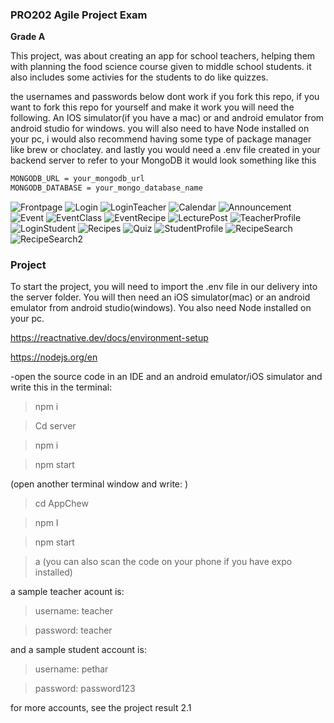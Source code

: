 ### PRO202 Agile Project Exam
**Grade A**

This project, was about creating an app for school teachers, helping them with planning the food science course given to middle school students. it also includes some activies for the students to do like quizzes.

the usernames and passwords below dont work if you fork this repo, if you want to fork this repo for yourself and make it work you will need the following.
An IOS simulator(if you have a mac) or and android emulator from android studio for windows.
you will also need to have Node installed on your pc, i would also recommend having some type of package manager like brew or choclatey.
and lastly you would need a .env file created in your backend server to refer to your MongoDB
it would look something like this

```sh
MONGODB_URL = your_mongodb_url
MONGODB_DATABASE = your_mongo_database_name
```

![Frontpage](https://github.com/DevBilalAhmed/SmidigProsjektEksamen/img/Frontpage.png)
![Login](https://github.com/DevBilalAhmed/SmidigProsjektEksamen/img/Login.png)
![LoginTeacher](https://github.com/DevBilalAhmed/SmidigProsjektEksamen/img/LoginTeacher.png)
![Calendar](https://github.com/DevBilalAhmed/SmidigProsjektEksamen/img/Calendar.png)
![Announcement](https://github.com/DevBilalAhmed/SmidigProsjektEksamen/img/Announcement.png)
![Event](https://github.com/DevBilalAhmed/SmidigProsjektEksamen/img/Event.png)
![EventClass](https://github.com/DevBilalAhmed/SmidigProsjektEksamen/img/EventClass.png)
![EventRecipe](https://github.com/DevBilalAhmed/SmidigProsjektEksamen/img/EventRecipe.png)
![LecturePost](https://github.com/DevBilalAhmed/SmidigProsjektEksamen/img/LecturePost.png)
![TeacherProfile](https://github.com/DevBilalAhmed/SmidigProsjektEksamen/img/TeacherProfile.png)
![LoginStudent](https://github.com/DevBilalAhmed/SmidigProsjektEksamen/img/LoginStudent.png)
![Recipes](https://github.com/DevBilalAhmed/SmidigProsjektEksamen/img/Recipes.png)
![Quiz](https://github.com/DevBilalAhmed/SmidigProsjektEksamen/img/Quiz.png)
![StudentProfile](https://github.com/DevBilalAhmed/SmidigProsjektEksamen/img/StudentProfile.png)
![RecipeSearch](https://github.com/DevBilalAhmed/SmidigProsjektEksamen/img/RecipeSearch.png)
![RecipeSearch2](https://github.com/DevBilalAhmed/SmidigProsjektEksamen/img/RecipeSearch2.png)


### Project
To start the project, you will need to import the .env file in our delivery into the server folder.
You will then need an iOS simulator(mac) or an android emulator from android studio(windows). You also need Node installed on your pc.

https://reactnative.dev/docs/environment-setup

https://nodejs.org/en



-open the source code in an IDE and an android emulator/iOS simulator and write this in the terminal:

>npm i

>Cd server

>npm i

>npm start

(open another terminal window and write: )

>cd AppChew

>npm I

>npm start

>a
(you can also scan the code on your phone if you have expo installed) 


a sample teacher acount is:
>username: teacher

>password: teacher

and a sample student account is:
>username: pethar

>password: password123

for more accounts, see the project result 2.1
